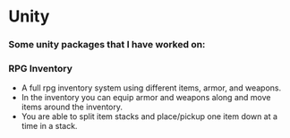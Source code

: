 # Unity
### Some unity packages that I have worked on:
### RPG Inventory
- A full rpg inventory system using different items, armor, and weapons.
- In the inventory you can equip armor and weapons along and move items around the inventory.
- You are able to split item stacks and place/pickup one item down at a time in a stack.
